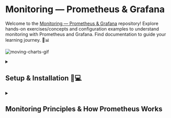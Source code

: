 # Monitoring &mdash; Prometheus & Grafana

Welcome to the [Monitoring &mdash; Prometheus & Grafana](#monitoring--prometheus--grafana) repository! Explore hands-on exercises/concepts and configuration examples to understand monitoring with Prometheus and Grafana. Find documentation to guide your learning journey. 🚀📊

![moving-charts-gif](https://media.licdn.com/dms/image/C5612AQGvgZ3yDchrvg/article-cover_image-shrink_720_1280/0/1593057704922?e=1707350400&v=beta&t=fyMtK7q5m252qzvoZfyaui38GCTw1G392IwI0w5vqe0)

<details>
<summary>

## Setup & Installation 🔧💻

</summary>

1. Download [VirtualBox](https://www.oracle.com/in/virtualization/technologies/vm/downloads/virtualbox-downloads.html) (or follow instructions to [install virtual box in ubuntu](https://tecadmin.net/install-virtualbox-on-ubuntu-20-04/))
2. Download [Ubuntu Server Image `18.04`](https://releases.ubuntu.com/18.04/).
3. Open Virtual Box and allocate 10GB fixed disk, 2 CPUs, and mount the image as Bridge (adapter) in the Network tab.
4. Now while installing Ubuntu Server, make sure to install `OpenSSH` (and installing `prometheus` is optional).
5. Once installation is completed and you're logged in to your user (note down the IP for remote access), just update and upgrade your vm:

   ```sh
   sudo apt-get update && sudo apt-get upgrade
   ```

6. Before the next step, `poweroff` the vm and start the ubuntu server vm in headless mode.
7. Download, Install, and Open [VSCode](https://code.visualstudio.com/download):
   1. Install the [`Remote SSH`](https://marketplace.visualstudio.com/items?itemName=ms-vscode-remote.remote-ssh) extension from Microsoft.
   2. `Ctrl + Shift + P` and type in `Remote-SSH: Add new SSH Host...`, and click on the option. A prompt for username and IP will be asked where you've to type in:

      ```sh
      ssh <username>@<ubuntu-server-ip> # make sure the ubuntu server vm is started in headless mode
      ```

   3. Choose a configuration file for configuring SSH keys and then the `Remote-SSH` extension will prompt for password, once you type it in, a dialog to `Confirm` will be asked where you've to click `Confirm` to connect to the vm via VSCode.
   4. You can now access your entire server vm via VSCode, and your explorer in VSCode should resemble the following:

      ![vscode-explorer-first-time-connect-ssh](./img/vscode-explorer-first-time-connect-ssh.png)
8. Download `docker` from <https://get.docker.com> as follows:

   ```sh
   # Download Docker Script
   sudo curl -fsSL https://get.docker.com -o install-docker.sh

   # Do a dry-run (optional)
   sudo sh install-docker.sh --dry-run

   # Install Docker
   sudo sh install-docker.sh

   # Add the current user to 'docker' group
   sudo usermod -aG docker ${USER}

   # Use docker and check running containers
   docker ps # this command won't work unless the user is `sudo`
   ```

</details>

<details>
<summary>

## Monitoring Principles & How Prometheus Works

</summary>

<details>
<summary>

### DevOps LifeCycle ♻️

</summary>

![devops-lifecycle](https://cacoo.com/wp-app/uploads/2021/06/continuous-development-visual.png)

- `Plan` & `Code` together is known as `Continuos Development`,
- `Build` & `Test` together is known as `Continuos Integration` &mdash; sometimes also called _Heart of DevOps_,
- `Release` & `Deploy` together is known as `Continuous Deployment`, and
- `Operate` & `Monitor` together is known as `Continuos Monitoring`.

`Continuos Monitoring` is considered the most crucial stage in the DevOps LifeCycle as in this stage we can check if the system is running in accordance to the standards that are expected by the end-users, and here's where we can check the health of the system and application performance.

With these valuable metrics, we are then able to add further benefit to the overall performance to our environment such as reducing support costs, improving productivity, and increasing system reliability, and from the analytics and reporting generated from the `monitoring` stage, we can have a clear vision for further planning of development of the application and system.

`Monitoring` has the following 5 stages:

![monitoring-stages-devops](./img/devops-monitoring-stages.png)

</details>

<details>
<summary>

### Prometheus Architecture 🔥📝

</summary>

- Prometheus is a monitoring solution with a time-series database that can be queried using [`Prom-QL`](https://prometheus.io/docs/prometheus/latest/querying/basics/).
- It's a Single Static Binary built in Golang.
- It can pull metrics from many different sources such as &mdash; network, devices, hosts, services, and applications.
- Application instrumentation with many different languages such as `golang`, `python`, `javascript`, `java`, `ruby`, etc.
- A single prometheus server can handle millions of metric ingestions per second.
- Many work-arounds for a [pull-based service](https://www.alibabacloud.com/blog/pull-or-push-how-to-select-monitoring-systems_599007), as it's widely used and supported by the DevOps community.

![prometheus-architecture](https://prometheus.io/assets/architecture.png)

</details>
</details>
